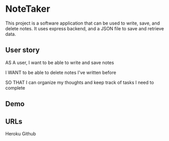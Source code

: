 # NoteTaker

This project is a software application that can be used to write, save, and delete notes.  It uses express backend, 
and a JSON file to save and retrieve data.

## User story

AS A user, I want to be able to write and save notes

I WANT to be able to delete notes I've written before

SO THAT I can organize my thoughts and keep track of tasks I need to complete

## Demo

## URLs
Heroku
Github
